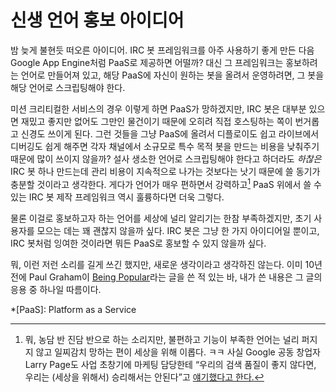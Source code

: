 신생 언어 홍보 아이디어
=======================

밤 늦게 불현듯 떠오른 아이디어. IRC 봇 프레임워크를 아주 사용하기 좋게 만든 다음 Google App Engine처럼 PaaS로 제공하면 어떨까? 대신 그 프레임워크는 홍보하려는 언어로 만들어져 있고, 해당 PaaS에 자신이 원하는 봇을 올려서 운영하려면, 그 봇을 해당 언어로 스크립팅해야 한다.

미션 크리티컬한 서비스의 경우 이렇게 하면 PaaS가 망하겠지만, IRC 봇은 대부분 있으면 재밌고 좋지만 없어도 그만인 물건이기 때문에 오히려 직접 호스팅하는 쪽이 번거롭고 신경도 쓰이게 된다. 그런 것들을 그냥 PaaS에 올려서 디플로이도 쉽고 라이브에서 디버깅도 쉽게 해주면 각자 채널에서 소규모로 특수 목적 봇을 만드는 비용을 낮춰주기 때문에 많이 쓰이지 않을까? 설사 생소한 언어로 스크립팅해야 한다고 하더라도 *하찮은* IRC 봇 하나 만드는데 관리 비용이 지속적으로 나가는 것보다는 낫기 때문에 쓸 동기가 충분할 것이라고 생각한다. 게다가 언어가 매우 편하면서 강력하고[^1] PaaS 위에서 쓸 수 있는 IRC 봇 제작 프레임워크 역시 훌륭하다면 더욱 그렇다.

물론 이걸로 홍보하고자 하는 언어를 세상에 널리 알리기는 한참 부족하겠지만, 초기 사용자를 모으는 데는 꽤 괜찮지 않을까 싶다. IRC 봇은 그냥 한 가지 아이디어일 뿐이고, IRC 봇처럼 잉여한 것이라면 뭐든 PaaS로 홍보할 수 있지 않을까 싶다.

뭐, 이런 저런 소리를 길게 쓰긴 했지만, 새로운 생각이라고 생각하진 않는다. 이미 10년 전에 Paul Graham이 [Being Popular][1]라는 글을 쓴 적 있는 바, 내가 쓴 내용은 그 글의 응용 중 하나일 따름이다.

[^1]: 뭐, 농담 반 진담 반으로 하는 소리지만, 불편하고 기능이 부족한 언어는 널리 퍼지지 않고 일찌감치 망하는 편이 세상을 위해 이롭다. ㅋㅋ 사실 Google 공동 창업자 Larry Page도 사업 초창기에 마케팅 담당한테 “우리의 검색 품질이 좋지 않다면, 우리는 (세상을 위해서) 승리해서는 안된다”고 [얘기했다고 한다.][2]

*[PaaS]: Platform as a Service

[1]: http://www.paulgraham.com/popular.html
[2]: http://online.wsj.com/article/SB10001424052702304066504576351650017002270.html
